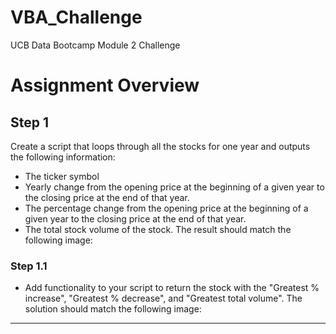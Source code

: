 # VBA_Challenge
UCB Data Bootcamp Module 2 Challenge

# Assignment Overview

## Step 1

Create a script that loops through all the stocks for one year and outputs the following information:
- The ticker symbol
- Yearly change from the opening price at the beginning of a given year to the closing price at the end of that year.
- The percentage change from the opening price at the beginning of a given year to the closing price at the end of that year.
- The total stock volume of the stock. The result should match the following image:

### Step 1.1
- Add functionality to your script to return the stock with the "Greatest % increase", "Greatest % decrease", and "Greatest total volume". The solution should match the following image:

<hr/>

